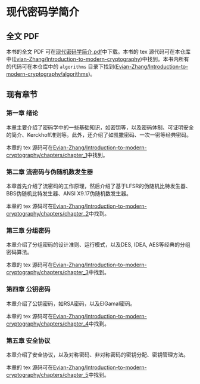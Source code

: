 # 现代密码学简介

## 全文 PDF

本书的全文 PDF 可在[现代密码学简介.pdf](https://github.com/Evian-Zhang/Introduction-to-modern-cryptography/blob/master/现代密码学简介.pdf)中下载。本书的 tex 源代码可在本仓库中([Evian-Zhang/Introduction-to-modern-cryptography](https://github.com/Evian-Zhang/Introduction-to-modern-cryptography))中找到。本书内所有的代码可在本仓库中的 `algorithms` 目录下找到([Evian-Zhang/Introduction-to-modern-cryptography/algorithms](https://github.com/Evian-Zhang/Introduction-to-modern-cryptography/algorithms/))。

## 现有章节

### 第一章 绪论

本章主要介绍了密码学中的一些基础知识，如密钥等，以及密码体制、可证明安全的简介、Kerckhoff准则等。此外，还介绍了如凯撒密码、一次一密等经典密码。

本章的 tex 源码可在[Evian-Zhang/Introduction-to-modern-cryptography/chapters/chapter_1](https://github.com/Evian-Zhang/Introduction-to-modern-cryptography/tree/master/chapters/chapter_1/)中找到。

### 第二章 流密码与伪随机数发生器

本章首先介绍了流密码的工作原理，然后介绍了基于LFSR的伪随机比特发生器、BBS伪随机比特发生器、ANSI X9.17伪随机数发生器。

本章的 tex 源码可在[Evian-Zhang/Introduction-to-modern-cryptography/chapters/chapter_2](https://github.com/Evian-Zhang/Introduction-to-modern-cryptography/tree/master/chapters/chapter_2/)中找到。

### 第三章 分组密码

本章介绍了分组密码的设计准则、运行模式，以及DES, IDEA, AES等经典的分组密码算法。

本章的 tex 源码可在[Evian-Zhang/Introduction-to-modern-cryptography/chapters/chapter_3](https://github.com/Evian-Zhang/Introduction-to-modern-cryptography/tree/master/chapters/chapter_3/)中找到。

### 第四章 公钥密码

本章介绍了公钥密码，如RSA密码，以及ElGamal密码。

本章的 tex 源码可在[Evian-Zhang/Introduction-to-modern-cryptography/chapters/chapter_4](https://github.com/Evian-Zhang/Introduction-to-modern-cryptography/tree/master/chapters/chapter_4/)中找到。

### 第五章 安全协议

本章介绍了安全协议，以及对称密码、非对称密码的密钥分配、密钥管理方法。

本章的 tex 源码可在[Evian-Zhang/Introduction-to-modern-cryptography/chapters/chapter_5](https://github.com/Evian-Zhang/Introduction-to-modern-cryptography/tree/master/chapters/chapter_5/)中找到。
